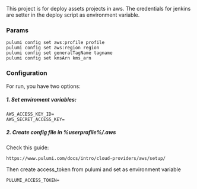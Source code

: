 This project is for deploy assets projects in aws. The credentials for jenkins are setter in the deploy script as
environment variable.

### Params

```
pulumi config set aws:profile profile
pulumi config set aws:region region
pulumi config set generalTagName tagname
pulumi config set kmsArn kms_arn
```

### Configuration

For run, you have two options:

##### 1. Set enviroment variables:

```
AWS_ACCESS_KEY_ID=
AWS_SECRET_ACCESS_KEY=
```

##### 2. Create config file in %userprofile%/.aws

Check this guide:

```
https://www.pulumi.com/docs/intro/cloud-providers/aws/setup/
```

Then create access_token from pulumi and set as environment variable

```
PULUMI_ACCESS_TOKEN=
```
